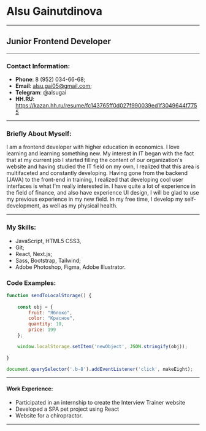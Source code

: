 # Alsu Gainutdinova
____
## Junior Frontend Developer
____
### Contact Information:
- **Phone**: 8 (952) 034-66-68;
- **Email**: alsu.gai05@gmail.com;
- **Telegram**: @alsugai
- **HH.RU**: https://kazan.hh.ru/resume/fc143765ff0d027f990039ed1f3049644f7755
_____

### Briefly About Myself:
I am a frontend developer with higher education in economics.
I love learning and learning something new. My interest in IT began with the fact that at
my current job I started filling the content of our organization's website and
having studied the IT field on my own, I realized that this area is multifaceted and constantly
developing.
Having gone from the backend (JAVA) to the front-end in training, I realized that developing cool
user interfaces is what I'm really interested in.
I have quite a lot of experience in the field of finance, and also have experience
UI design, I will be glad to use my previous experience in my new field.
In my free time, I develop my self-development, as well as my physical health.
______

### My Skills:
-  JavaScript, HTML5 CSS3,
-  Git;
- React, Next.js;
- Sass, Bootstrap, Tailwind;
- Adobe Photoshop, Figma, Adobe Illustrator.
### Code Examples:
```javascript
function sendToLocalStorage() {
	
	const obj = {
		fruit: "Яблоко",
		color: "Красное",
		quantity: 10,
		price: 199
	};

	window.localStorage.setItem('newObject', JSON.stringify(obj));
	
}

document.querySelector('.b-8').addEventListener('click', makeEight);
```
______

#### Work Experience:
- Participated in an internship to create the Interview Trainer website
- Developed a SPA pet project using React
- Website for a chiropractor.
_____
